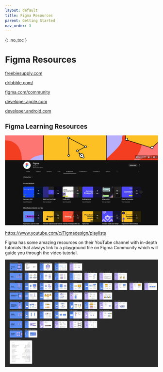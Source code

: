 ```yaml
---
layout: default
title: Figma Resources
parent: Getting Started
nav_order: 3
---
```


{: .no_toc }

# Figma Resources
 
[freebiesupply.com](hhttps://freebiesupply.com/free-figma/free_figma_resources)

[dribbble.com/](https://dribbble.com/tags/free_figma_resources)

[figma.com/community](https://www.figma.com/community)

[developer.apple.com](https://developer.apple.com/design/resources)

[developer.android.com](hhttps://developer.android.com/develop/ui)


## Figma Learning Resources

![Figma on YouTibe](../images/figma_YC.png)

[https://www.youtube.com/c/Figmadesign/playlists
](https://www.youtube.com/c/Figmadesign/playlists)

Figma has some amazing resources on their YouTube channel with in-depth tutorials that always link to a playground file on Figma Community which will guide you through the video tutorial.

![Figma Play Ground](../images/p_g.png)

